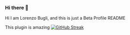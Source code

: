 ### Hi there 👋
Hi I am Lorenzo Bugli, and this is just a Beta Profile README

This plugin is amazing
[![GitHub Streak](https://streak-stats.demolab.com?user=BugliL&theme=github-dark&hide_border=true&date_format=j%20M%5B%20Y%5D&exclude_days=Sun%2CSat)](https://git.io/streak-stats)

<!--
**BugliL/BugliL** is a ✨ _special_ ✨ repository because its `README.md` (this file) appears on your GitHub profile.

Here are some ideas to get you started:

- 🔭 I’m currently working on ...
- 🌱 I’m currently learning ...
- 👯 I’m looking to collaborate on ...
- 🤔 I’m looking for help with ...
- 💬 Ask me about ...
- 📫 How to reach me: ...
- 😄 Pronouns: ...
- ⚡ Fun fact: ...
-->
